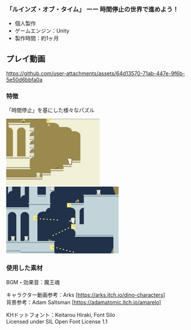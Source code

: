 ### 「ルインズ・オブ・タイム」 ーー 時間停止の世界で進めよう！

* 個人製作
* ゲームエンジン：Unity
* 製作時間：約1ヶ月

## プレイ動画
https://github.com/user-attachments/assets/64d13570-71ab-447e-9f6b-5e50d6bbfa0a

### 特徴
「時間停止」を基にした様々なパズル
<p>
<img alt="gameplay_stage" src="doc/images/gameplay_stage.png"  height="180">
<img alt="gameplay_time" src="doc/images/gameplay_time.png" height="180">
</p>

### 使用した素材
BGM・効果音：魔王魂

キャラクター動画参考：Arks
[https://arks.itch.io/dino-characters]  
背景参考：Adam Saltsman
[https://adamatomic.itch.io/amarelo]

KHドットフォント：Keitarou Hiraki, Font Silo  
Licensed under SIL Open Font License 1.1
